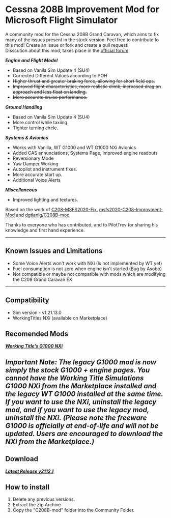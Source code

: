 # Cessna 208B Improvement Mod for Microsoft Flight Simulator

A community mod for the Cessna 208B Grand Caravan, which aims to fix many of the issues present in the stock version.
Feel free to contribute to this mod! Create an issue or fork and create a pull request!  
Disscution about this mod, takes place in the [official forum](https://forums.flightsimulator.com/t/c208b-grand-caravan-ex-mods-general/322172?u=magrainaone)

***Engine and Flight Model***  
- Based on Vanila Sim Update 4 (SU4)
- Corrected Different Values according to POH
- ~~Higher thrust and greater braking force, allowing for short field ops.~~  
- ~~Improved flight characteristics, more realistic climb, increased drag on approach and less float on landing.~~  
- ~~More accurate cruise performance.~~

***Ground Handling***
- Based on Vanila Sim Update 4 (SU4)
- More control while taxiing.
- Tighter turning circle. 

***Systems & Avionics***  
- Works with Vanilla, WT G1000 and WT G1000 NXi Avionics
- Added CAS annunciations, Systems Page, improved engine readouts
- Reversionary Mode
- Yaw Damper Working
- Autopilot and instrument fixes.  
- More accurate start up.
- Additional Voice Alerts

***Miscellaneous***  
- Improved lighting and textures.

Based on the work of [C208-MSFS2020-Fix](https://github.com/Exp232/C208-MSFS2020-Fix), [msfs2020-C208-Improvment-Mod](https://github.com/SheepCreativeSoftware/msfs2020-C208-Improvment-Mod) and [dgtlanlg/C208B-mod](https://github.com/dgtlanlg/C208B-mod)

Thanks to everyone who has contributed, and to PilotTrev for sharing his knowledge and first hand experience.

----

## Known Issues and Limitations
- Some Voice Alerts won't work with NXi (Is not implemented by WT yet)
- Fuel consumption is not zero when engine isn't started (Bug by Asobo)
- Not compatible or maybe not compatible with mods which are modifying the C208 Grand Caravan EX

----

## Compatibility

- Sim version - v1.21.13.0  
- WorkingTitles NXi (available on Marketplace)

## Recomended Mods

***[Working Title's G1000 NXi](https://www.workingtitle.aero/packages/nxi/)***
  
_Important Note: The legacy G1000 mod is now simply the stock G1000 + engine pages. You cannot have the Working Title Simulations G1000 NXi from the Marketplace installed and the legacy WT G1000 installed at the same time. If you want to use the NXi, uninstall the legacy mod, and if you want to use the legacy mod, uninstall the NXi._
_(Please note the freeware G1000 is officially at end-of-life and will not be updated.  Users are encouraged to download the NXi from the Marketplace.)_
----

## Download

***[Latest Release v2112.1](https://github.com/SheepCreativeSoftware/msfs2020-C208-Improvment-Mod/releases/latest)***

## How to install

1. Delete any previous versions.
2. Extract the Zip Archive
3. Copy the "C208B-mod" folder into the Community Folder.
